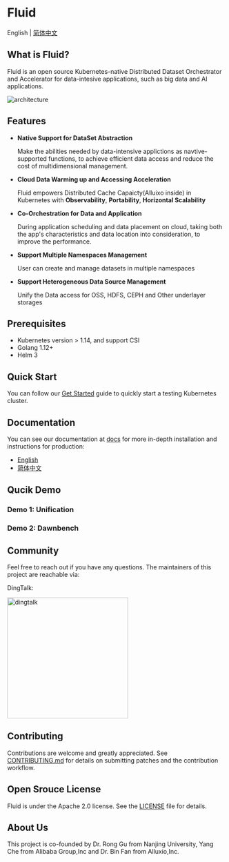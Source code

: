 # Fluid

English | [简体中文](./README-zh_CN.md)

## What is Fluid?

Fluid is an open source Kubernetes-native Distributed Dataset Orchestrator and Accelerator for data-intesive applications, such as big data and AI applications.

<div>
  <img src="http://kubeflow.oss-cn-beijing.aliyuncs.com/Static/architecture.png" title="architecture">
</div>

## Features

- __Native Support for DataSet Abstraction__

	Make the abilities needed by data-intensive applictions as navtive-supported functions, to achieve efficient data access and reduce the cost of multidimensional management.

- __Cloud Data Warming up and Accessing Acceleration__

    Fluid empowers Distributed Cache Capaicty(Alluixo inside) in Kubernetes with  **Observability**, **Portability**, **Horizontal Scalability**

- __Co-Orchestration for Data and Application__

    During application scheduling and data placement on cloud, taking both the app's characteristics and data location into consideration, to improve the performance.

- __Support Multiple Namespaces Management__

  	User can create and manage datasets in multiple namespaces

- __Support Heterogeneous Data Source Management__

  	Unify the Data access for OSS, HDFS, CEPH and Other underlayer storages

## Prerequisites

- Kubernetes version > 1.14, and support CSI
- Golang 1.12+
- Helm 3

## Quick Start

You can follow our [Get Started](docs/en/userguide/get_started.md) guide to quickly start a testing Kubernetes cluster.

## Documentation

You can see our documentation at [docs](docs/README.md) for more in-depth installation and instructions for production:

- [English](docs/en/TOC.md)
- [简体中文](docs/zh/TOC.md)

## Qucik Demo

### Demo 1: Unification

### Demo 2: Dawnbench

## Community

Feel free to reach out if you have any questions. The maintainers of this project are reachable via:

DingTalk:

<div>
  <img src="http://kubeflow.oss-cn-beijing.aliyuncs.com/Static/dingtalk.png" width="280" title="dingtalk">
</div>


## Contributing

Contributions are welcome and greatly appreciated. See [CONTRIBUTING.md](CONTRIBUTING.md) for details on submitting patches and the contribution workflow.

## Open Srouce License

Fluid is under the Apache 2.0 license. See the [LICENSE](./LICENSE) file for details.

## About Us

This project is co-founded by Dr. Rong Gu from Nanjing University, Yang Che from Alibaba Group,Inc and Dr. Bin Fan from Alluxio,Inc.